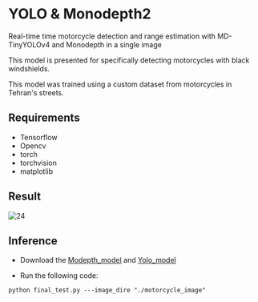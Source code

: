 # YOLO & Monodepth2
Real-time time motorcycle detection and range estimation with MD-TinyYOLOv4 and Monodepth in a single image 

This model is presented for specifically detecting motorcycles with black windshields.

This model was trained using a custom dataset from motorcycles in Tehran's streets.
## Requirements
- Tensorflow
- Opencv
- torch
- torchvision
- matplotlib

## Result
![24](https://github.com/zahrabsh74/YOLOMonodepth/blob/main/results.png)


## Inference
- Download the [Modepth_model](https://drive.google.com/file/d/1LjhElUvirdqLEJgn84tK7hK-mhZmeKsZ/view?usp=drive_link) and [Yolo_model](https://drive.google.com/file/d/1SMbPmBQF1t_pd6iPSnfBXWxNw5AxNLPV/view?usp=drive_link)

- Run the following code:
```
python final_test.py ---image_dire "./motorcycle_image"
```
